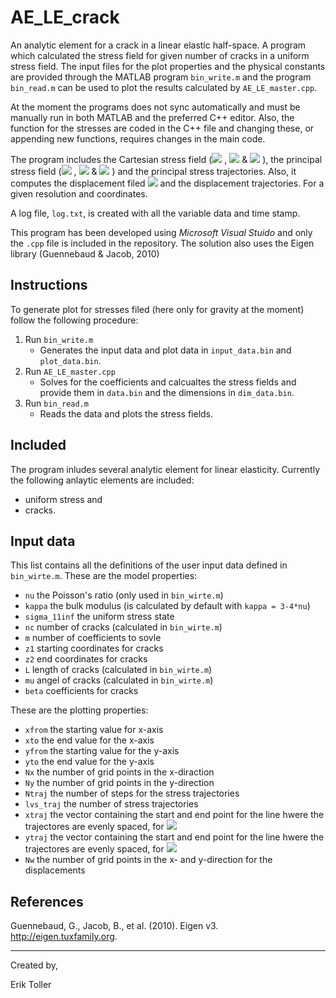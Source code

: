 # AE_LE_crack
An analytic element for a crack in a linear elastic half-space. A program which calculated the stress field for given number of cracks in a uniform stress field. The input files for the plot properties and the physical constants are provided through the MATLAB program `bin_write.m` and the program `bin_read.m` can be used to plot the results calculated by `AE_LE_master.cpp`.

At the moment the programs does not sync automatically and must be manually run in both MATLAB and the preferred C++ editor. Also, the function for the stresses are coded in the C++ file and changing these, or appending new functions, requires changes in the main code. 

The program includes the Cartesian stress field (<img src="https://latex.codecogs.com/gif.latex?\sigma_{11}"/> , <img src="https://latex.codecogs.com/gif.latex?\sigma_{22}"/>  & <img src="https://latex.codecogs.com/gif.latex?\sigma_{12}"/> ), the principal stress field (<img src="https://latex.codecogs.com/gif.latex?\sigma_{1}"/> , <img src="https://latex.codecogs.com/gif.latex?\sigma_{2}"/>  & <img src="https://latex.codecogs.com/gif.latex?\theta_{p}"/> ) and the principal stress trajectories. Also, it computes the displacement filed <img src="https://latex.codecogs.com/gif.latex?w"/> and the displacement trajectories. For a given resolution and coordinates.

A log file, `log.txt`, is created with all the variable data and time stamp.

This program has been developed using *Microsoft Visual Stuido* and only the `.cpp` file is included in the repository. The solution also uses the Eigen library (Guennebaud & Jacob, 2010)

## Instructions
To generate plot for stresses filed (here only for gravity at the moment) follow the following procedure:
1. Run `bin_write.m`
   - Generates the input data and plot data in `input_data.bin` and `plot_data.bin`.
2. Run `AE_LE_master.cpp`
   - Solves for the coefficients and calcualtes the stress fields and provide them in `data.bin` and the dimensions in `dim_data.bin`.
3. Run `bin_read.m`
   - Reads the data and plots the stress fields.
   
## Included
The program inludes several analytic element for linear elasticity. Currently the following anlaytic elements are included:
- uniform stress and
- cracks.

## Input data
This list contains all the definitions of the user input data defined in `bin_wirte.m`. These are the model properties:
- `nu` the Poisson's ratio (only used in `bin_wirte.m`)
- `kappa` the bulk modulus (is calculated by default with `kappa = 3-4*nu`)
- `sigma_11inf` the uniform stress state
- `nc` number of cracks (calculated in `bin_wirte.m`)
- `m` number of coefficients to sovle
- `z1` starting coordinates for cracks
- `z2` end coordinates for cracks
- `L` length of cracks (calculated in `bin_wirte.m`)
- `mu` angel of cracks (calculated in `bin_wirte.m`)
- `beta` coefficients for cracks

These are the plotting properties:
- `xfrom` the starting value for x-axis
- `xto` the end value for the x-axis
- `yfrom` the starting value for the y-axis
- `yto` the end value for the y-axis
- `Nx` the number of grid points in the x-diraction
- `Ny` the number of grid points in the y-direction
- `Ntraj` the number of steps for the stress trajectories
- `lvs_traj` the number of stress trajectories
- `xtraj` the vector containing the start and end point for the line hwere the trajectores are evenly spaced, for <img src="https://latex.codecogs.com/gif.latex?\sigma_{1}"/>
- `ytraj` the vector containing the start and end point for the line hwere the trajectores are evenly spaced, for <img src="https://latex.codecogs.com/gif.latex?\sigma_{2}"/>
- `Nw` the number of grid points in the x- and y-direction for the displacements

## References
Guennebaud, G., Jacob, B., et al. (2010). Eigen v3. http://eigen.tuxfamily.org.

__________________________________________________________________________________________
Created by,

Erik Toller
